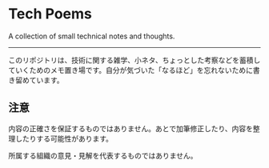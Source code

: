 # Tech Poems

A collection of small technical notes and thoughts.

---

このリポジトリは、技術に関する雑学、小ネタ、ちょっとした考察などを蓄積していくためのメモ置き場です。自分が気づいた「なるほど」を忘れないために書き留めています。

## 注意

内容の正確さを保証するものではありません。あとで加筆修正したり、内容を整理したりする可能性があります。

所属する組織の意見・見解を代表するものではありません。

